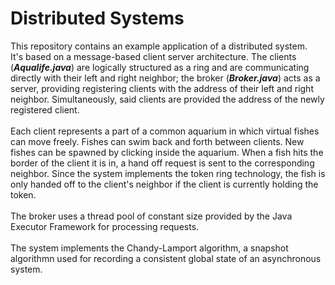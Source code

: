 <h1>Distributed Systems</h1>

This repository contains an example application of a distributed system. <br>
It's based on a message-based client server architecture. The clients (<i><strong>Aqualife.java</strong></i>) are logically 
structured as a ring and are communicating directly with their left and right neighbor; 
the broker (<i><strong>Broker.java</strong></i>) acts as a server, providing registering clients 
with the address of their left and right neighbor. Simultaneously, said clients are provided the 
address of the newly registered client.<br><br>
Each client represents a part of a common aquarium in which virtual fishes can move freely.
Fishes can swim back and forth between clients. New fishes can be spawned by clicking inside the aquarium.
When a fish hits the border of the client it is in, a hand off request is sent to the corresponding neighbor.
Since the system implements the token ring technology, the fish is only handed off to the client's neighbor 
if the client is currently holding the token. <br><br>
The broker uses a thread pool of constant size provided by the Java Executor Framework for processing requests.<br><br>
The system implements the Chandy-Lamport algorithm, a snapshot algorithmn used for recording a consistent 
global state of an asynchronous system.